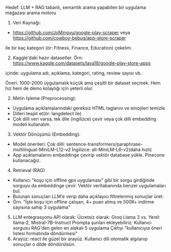 Hedef: LLM + RAG tabanlı, semantik arama yapabilen bir uygulama mağazası arama motoru

1. Veri Kaynağı:
* https://github.com/JoMingyu/google-play-scraper veya https://github.com/cowboy-bebug/app-store-scraper

ile bir kaç kategori (ör: Fitness, Finance, Education) çekelim.

2. Kaggle'daki hazır datasetler. Örn: https://www.kaggle.com/datasets/lava18/google-play-store-apps

içinde: uygulama adı, açıklama, kategori, rating, review sayısı vb.

Öneri: 1000-2000 uygulamalık küçük ama çeşitli bir dataset seçmek. Hem hız hem de demo kolaylığı için yeterli olur.

2. Metin İşleme (Preprocessing): 
* Uygulama açıklamalarındaki gereksiz HTML taglarını ve emojileri temizle.
* Dilleri tespit et(ör: langdetect ile)
* Çok dilli veri varsa, tek dile (ingilizce) çevir veya çok dilli embedding modeli kullanalım.

3. Vektör Dönüşümü (Embedding):
* Model önerileri:
    Çok dilli: sentence-transformers/paraphrase-multilingual-MiniLM-L12-v2
    İngilizce: all-MiniLM-L6-v2(daha hızlı)
* App açıklamalarını embeddinge çevirip vektör database yükle. Pinecone kullanacağız.

4. Retrieval (RAG)
* Kullanıcı "koşu için offline gps uygulaması" gibi bir sorgu girdiğinde sorguyu da embeddinge çevir.
Vektör veritabanında benzer uygulamaları bul.
* Bulunan sonuçları LLM'e verip daha açıklayıcı filtrelenmiş sonuçlar üret:
* Örn. "İşte koşu için offline çalışan, 4+ puan almış ve 500K+ indirme sayısına sahip 3 uygulama"

5. LLM entegrasyonu
API olarak: 
    Ücretsiz olarak: Groq Llama 3 vs.
    Yerel: llama-2, Mistral-7B-Instruct
Prompta şunları ekleyebiliriz:
    Kullanıcı sorgusu
    RAG'den gelen en alakalı 5 uygulama
    Çıktıyı "kullanıcıyıa öneri listesi formatında döndürmesi"
6. Arayüz: 
    react ile güzel bir arayüz.
    Kullanıcı dili otomatik algılanıp sonuçlar o dilde döndürülsün.
    
